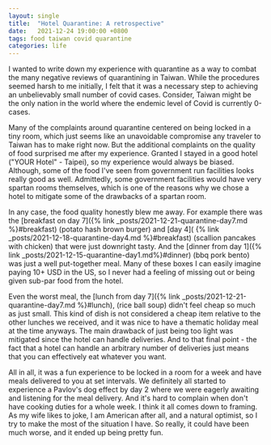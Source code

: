 ```yaml
---
layout: single
title:  "Hotel Quarantine: A retrospective"
date:   2021-12-24 19:00:00 +0800
tags: food taiwan covid quarantine
categories: life
---
```


I wanted to write down my experience with quarantine as a way to combat the many
negative reviews of quarantining in Taiwan. While the procedures seemed harsh to me
initially, I felt that it was a necessary step to achieving an unbelievably small number
of covid cases. Consider, Taiwan might be the only nation in the world where the endemic
level of Covid is currently 0-cases.

Many of the complaints around quarantine centered on being locked in a tiny room, which
just seems like an unavoidable compromise any traveler to Taiwan has to make right now.
But the additional complaints on the quality of food surprised me after my experience.
Granted I stayed in a good hotel ("YOUR Hotel" - Taipei), so my experience would always
be biased. Although, some of the food I've seen from government run facilities looks
really good as well. Admittedly, some government facilities would have very spartan
rooms themselves, which is one of the reasons why we chose a hotel to mitigate some of
the drawbacks of a spartan room.

In any case, the food quality honestly blew me away. For example there was the
[breakfast on day 7]({% link _posts/2021-12-21-quarantine-day7.md %}#breakfast)
(potato hash brown burger) and
[day 4]( {% link _posts/2021-12-18-quarantine-day4.md %}#breakfast)
(scallion pancakes with chicken) that were just downright tasty. And the
[dinner from day 1]({% link _posts/2021-12-15-quarantine-day1.md%}#dinner)
(bbq pork bento) was just a well put-together meal. Many of these boxes I can easily
imagine paying 10+ USD in the US, so I never had a feeling of missing out or being given
sub-par food from the hotel.


Even the worst meal, the
[lunch from day 7]({% link _posts/2021-12-21-quarantine-day7.md %}#lunch),
(rice ball soup) didn't feel cheap so much as just small. This kind of dish is not
considered a cheap item relative to the other lunches we received, and it was nice to
have a thematic holiday meal at the time anyways. The main drawback of just being too
light was mitigated since the hotel can handle deliveries. And to that final point - the
fact that a hotel can handle an arbitrary number of deliveries just means that you can
effectively eat whatever you want.

All in all, it was a fun experience to be locked in a room for a week and have meals
delivered to you at set intervals. We definitely all started to experience a Pavlov's
dog effect by day 2 where we were eagerly awaiting and listening for the meal delivery.
And it's hard to complain when don't have cooking duties for a whole week. I think it
all comes down to framing. As my wife likes to joke, I am American after all, and a
natural optimist, so I try to make the most of the situation I have. So really, it could
have been much worse, and it ended up being pretty fun.
